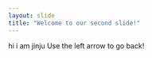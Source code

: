 ```yaml
---
layout: slide
title: "Welcome to our second slide!"
---
```

hi i am jinju
Use the left arrow to go back!
